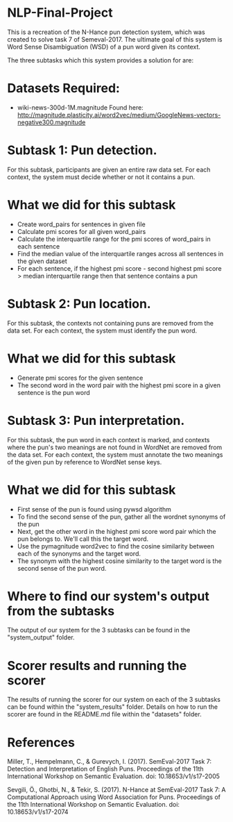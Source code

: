 # NLP-Final-Project

This is a recreation of the N-Hance pun detection system, which was created to solve task 7 of Semeval-2017. The ultimate goal of this system is Word Sense Disambiguation (WSD) of a pun word given its context.

The three subtasks which this system provides a solution for are:

# Datasets Required:
  - wiki-news-300d-1M.magnitude
    Found here: http://magnitude.plasticity.ai/word2vec/medium/GoogleNews-vectors-negative300.magnitude 

# Subtask 1: Pun detection.
For this subtask, participants are given an entire raw data set. For each context, the system must decide whether or not it contains a pun.

# What we did for this subtask
- Create word_pairs for sentences in given file
- Calculate pmi scores for all given word_pairs
- Calculate the interquartile range for the pmi scores of word_pairs in each sentence
- Find the median value of the interquartile ranges across all sentences in the given dataset
- For each sentence, if the highest pmi score - second highest pmi score > median interquartile range then that sentence contains a pun


# Subtask 2: Pun location.
For this subtask, the contexts not containing puns are removed from the data set. For each context, the system must identify the pun word.


# What we did for this subtask
- Generate pmi scores for the given sentence
- The second word in the word pair with the highest pmi score in a given sentence is the pun word


# Subtask 3: Pun interpretation.
For this subtask, the pun word in each context is marked, and contexts where the pun's two meanings are not found in WordNet are removed from the data set. For each context, the system must annotate the two meanings of the given pun by reference to WordNet sense keys.

# What we did for this subtask
- First sense of the pun is found using pywsd algorithm
- To find the second sense of the pun, gather all the wordnet synonyms of the pun
- Next, get the other word in the highest pmi score word pair which the pun belongs to. We'll call this the target word.
- Use the pymagnitude word2vec to find the cosine similarity between each of the synonyms and the target word.
- The synonym with the highest cosine similarity to the target word is the second sense of the pun word.


# Where to find our system's output from the subtasks
The output of our system for the 3 subtasks can be found in the "system_output" folder. 

# Scorer results and running the scorer
The results of running the scorer for our system on each of the 3 subtasks can be found within the "system_results" folder. Details on how to run the scorer are found in the README.md file within the "datasets" folder.

# References
Miller, T., Hempelmann, C., & Gurevych, I. (2017). SemEval-2017 Task 7: Detection and Interpretation of English Puns. Proceedings of the 11th International Workshop on Semantic Evaluation. doi: 10.18653/v1/s17-2005

Sevgili, Ö., Ghotbi, N., & Tekir, S. (2017). N-Hance at SemEval-2017 Task 7: A Computational Approach using Word Association  for Puns. Proceedings of the 11th International Workshop on Semantic Evaluation. doi: 10.18653/v1/s17-2074
